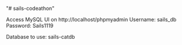 "# sails-codeathon" 

Access MySQL UI on http://localhost/phpmyadmin
Username: sails_db
Password: Sails1119

Database to use: sails-catdb